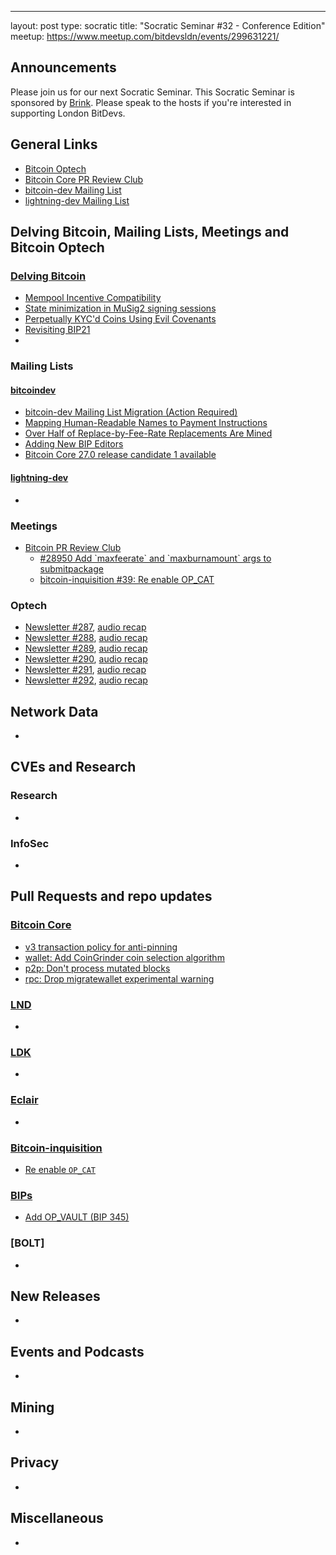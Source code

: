 ---
layout: post
type: socratic
title: "Socratic Seminar #32 - Conference Edition"
meetup: https://www.meetup.com/bitdevsldn/events/299631221/

## Announcements

Please join us for our next Socratic Seminar. This Socratic Seminar is sponsored by [Brink](https://brink.dev/).
Please speak to the hosts if you're interested in supporting London BitDevs.

## General Links

* [Bitcoin Optech](https://bitcoinops.org)
* [Bitcoin Core PR Review Club](https://bitcoincore.reviews)
* [bitcoin-dev Mailing List](https://lists.linuxfoundation.org/pipermail/bitcoin-dev)
* [lightning-dev Mailing List](https://lists.linuxfoundation.org/pipermail/lightning-dev)

## Delving Bitcoin, Mailing Lists, Meetings and Bitcoin Optech
### [Delving Bitcoin](https://delvingbitcoin.org/)
- [Mempool Incentive Compatibility](https://delvingbitcoin.org/t/mempool-incentive-compatibility/553)
- [State minimization in MuSig2 signing sessions](https://delvingbitcoin.org/t/state-minimization-in-musig2-signing-sessions/626)
- [Perpetually KYC'd Coins Using Evil Covenants](https://delvingbitcoin.org/t/perpetually-kycd-coins-using-evil-covenants/556)
- [Revisiting BIP21](https://delvingbitcoin.org/t/revisiting-bip21/630)
- 

### Mailing Lists
#### [bitcoindev](https://groups.google.com/g/bitcoindev)
- [bitcoin-dev Mailing List Migration (Action Required)](https://groups.google.com/g/bitcoindev/c/aewBuV6k-LI)
- [Mapping Human-Readable Names to Payment Instructions](https://groups.google.com/g/bitcoindev/c/uATaflkYglQ)
- [Over Half of Replace-by-Fee-Rate Replacements Are Mined](https://groups.google.com/g/bitcoindev/c/FMj8alIJlus)
- [Adding New BIP Editors](https://groups.google.com/g/bitcoindev/c/cuMZ77KEQAA)
- [Bitcoin Core 27.0 release candidate 1 available](https://groups.google.com/g/bitcoindev/c/jnK3CJAcbUE)

#### [lightning-dev](https://lists.linuxfoundation.org/pipermail/lightning-dev)
-

### Meetings
- [Bitcoin PR Review Club](https://bitcoincore.reviews)
  - [#28950 Add \`maxfeerate\` and \`maxburnamount\` args to submitpackage](https://bitcoincore.reviews/28950)
  - [bitcoin-inquisition #39: Re enable OP\_CAT](https://bitcoincore.reviews/bitcoin-inquisition-39)

### Optech
- [Newsletter #287](https://bitcoinops.org/en/newsletters/2024/01/31/), [audio recap](https://bitcoinops.org/en/podcast/2024/02/01/)
- [Newsletter #288](https://bitcoinops.org/en/newsletters/2024/02/07/), [audio recap](https://bitcoinops.org/en/podcast/2024/02/08/)
- [Newsletter #289](https://bitcoinops.org/en/newsletters/2024/02/14/), [audio recap](https://bitcoinops.org/en/podcast/2024/02/15/)
- [Newsletter #290](https://bitcoinops.org/en/newsletters/2024/02/21/), [audio recap](https://bitcoinops.org/en/podcast/2024/02/22/)
- [Newsletter #291](https://bitcoinops.org/en/newsletters/2024/02/28/), [audio recap](https://bitcoinops.org/en/podcast/2024/02/29/)
- [Newsletter #292](https://bitcoinops.org/en/newsletters/2024/03/06/), [audio recap](https://bitcoinops.org/en/podcast/2024/03/07/)

## Network Data
-

## CVEs and Research
### Research
-

### InfoSec
-

## Pull Requests and repo updates
### [Bitcoin Core](https://github.com/bitcoin/bitcoin)
<!--- Link to query merged PRs since YYYY-MM-DD sorted by descending activity: https://github.com/bitcoin/bitcoin/pulls?page=1&q=is%3Apr+is%3Aclosed+merged%3A%3EYYYY-MM-DD+sort%3Acomments-desc -->
- [v3 transaction policy for anti-pinning](https://github.com/bitcoin/bitcoin/pull/28948)
- [wallet: Add CoinGrinder coin selection algorithm](https://github.com/bitcoin/bitcoin/pull/27877)
- [p2p: Don't process mutated blocks](https://github.com/bitcoin/bitcoin/pull/29412)
- [rpc: Drop migratewallet experimental warning](https://github.com/bitcoin/bitcoin/pull/28037)


### [LND](https://github.com/lightningnetwork/lnd)
-

### [LDK](https://github.com/lightningdevkit/rust-lightning)
-

### [Eclair](https://github.com/ACINQ/eclair)
-

### [Bitcoin-inquisition](https://github.com/bitcoin-inquisition/bitcoin)
- [Re enable `OP_CAT`](https://github.com/bitcoin-inquisition/bitcoin/pull/39)

### [BIPs](https://github.com/bitcoin/bips)
- [Add OP\_VAULT (BIP 345)](https://github.com/bitcoin/bips/pull/1421)

### [BOLT]
-

## New Releases
-

## Events and Podcasts
-

## Mining
-

## Privacy
-

## Miscellaneous
-

